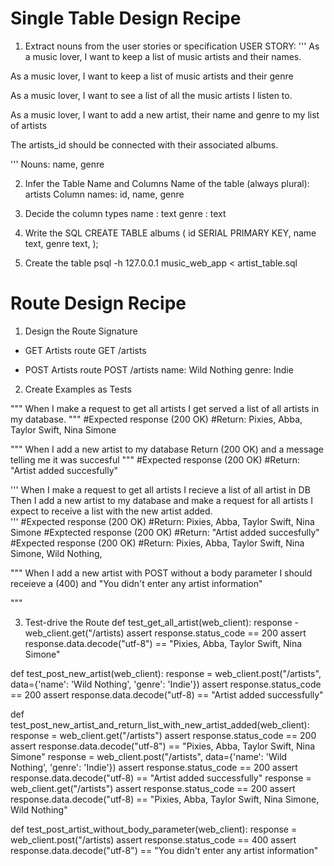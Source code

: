 # Single Table Design Recipe
1. Extract nouns from the user stories or specification
USER STORY:
'''
As a music lover,
I want to keep a list of music artists and their names.

As a music lover,
I want to keep a list of music artists and their genre

As a music lover,
I want to see a list of all the music artists I listen to. 

As a music lover,
I want to add a new artist, their name and genre to my list of artists

The artists_id should be connected with their associated albums. 

'''
Nouns: name, genre

2. Infer the Table Name and Columns
Name of the table (always plural): artists
Column names: id, name, genre

3. Decide the column types
name : text
genre : text


4. Write the SQL
CREATE TABLE albums (
  id SERIAL PRIMARY KEY,
  name text,
  genre text,
);

5. Create the table
psql -h 127.0.0.1 music_web_app < artist_table.sql


# Route Design Recipe
1. Design the Route Signature
- GET Artists route
GET /artists

- POST Artists route
POST /artists
  name: Wild Nothing
  genre: Indie

2. Create Examples as Tests

"""
When I make a request to get all artists
I get served a list of all artists in my database. 
"""
#Expected response (200 OK)
#Return: Pixies, Abba, Taylor Swift, Nina Simone


"""
When I add a new artist to my database
Return (200 OK) and a message telling me it was succesful
"""
#Expected response (200 OK)
#Return: "Artist added succesfully"


'''
When I make a request to get all artists
I recieve a list of all artist in DB
Then I add a new artist to my database and make a request for all artists
I expect to receive a list with the new artist added.  
'''
#Expected response (200 OK)
#Return: Pixies, Abba, Taylor Swift, Nina Simone
#Exptected response (200 OK)
#Return: "Artist added succesfully"
#Expected response (200 OK)
#Return: Pixies, Abba, Taylor Swift, Nina Simone, Wild Nothing, 

"""
When I add a new artist with POST without a body parameter
I should receieve a (400) and "You didn't enter any artist information"

"""

3. Test-drive the Route
def test_get_all_artist(web_client):
    response - web_client.get("/artists)
    assert response.status_code == 200
    assert response.data.decode("utf-8") == "Pixies, Abba, Taylor Swift, Nina Simone"

def test_post_new_artist(web_client):
    response = web_client.post("/artists", data={'name': 'Wild Nothing', 'genre': 'Indie'})
    assert response.status_code == 200
    assert response.data.decode("utf-8) == "Artist added successfully"

def test_post_new_artist_and_return_list_with_new_artist_added(web_client):
    response = web_client.get("/artists")
    assert response.status_code == 200
    assert response.data.decode("utf-8") == "Pixies, Abba, Taylor Swift, Nina Simone"
    response = web_client.post("/artists", data={'name': 'Wild Nothing', 'genre': 'Indie'})
    assert response.status_code == 200
    assert response.data.decode("utf-8) == "Artist added successfully"
    response = web_client.get("/artists")
    assert response.status_code == 200
    assert response.data.decode("utf-8) == "Pixies, Abba, Taylor Swift, Nina Simone, Wild Nothing"

def test_post_artist_without_body_parameter(web_client):
    response = web_client.post("/artists)
    assert response.status_code == 400
    assert response.data.decode("utf-8") == "You didn't enter any artist information"

